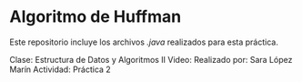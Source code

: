 # Algoritmo de Huffman

Este repositorio incluye los archivos _.java_ realizados para esta práctica. 

Clase: Estructura de Datos y Algoritmos II
Video: 
Realizado por: Sara López Marín
Actividad: Práctica 2
